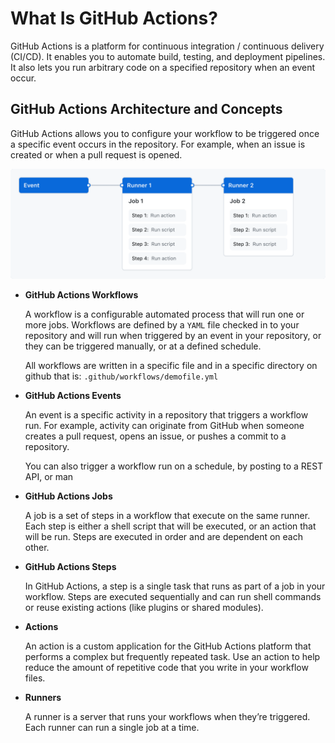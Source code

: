 # What Is GitHub Actions?

GitHub Actions is a platform for continuous integration / continuous delivery (CI/CD). It enables you to automate build, testing, and deployment pipelines. It also lets you run arbitrary code on a specified repository when an event occur.


## GitHub Actions Architecture and Concepts

GitHub Actions allows you to configure your workflow to be triggered once a specific event occurs in the repository. For example, when an issue is created or when a pull request is opened. 

![ Github Actions](../resources/images/GitHub-Actions-workflow-structure.webp)

- **GitHub Actions Workflows**

    A workflow is a configurable automated process that will run one or more jobs. Workflows are defined by a `YAML` file checked in to your repository and will run when triggered by an event in your repository, or they can be triggered manually, or at a defined schedule.

    All workflows are written in a specific file and in a specific directory on github that is: `.github/workflows/demofile.yml`


- **GitHub Actions Events**

    An event is a specific activity in a repository that triggers a workflow run. For example, activity can originate from GitHub when someone creates a pull request, opens an issue, or pushes a commit to a repository. 
    
    You can also trigger a workflow run on a schedule, by posting to a REST API, or man


- **GitHub Actions Jobs**

    A job is a set of steps in a workflow that execute on the same runner. Each step is either a shell script that will be executed, or an action that will be run. Steps are executed in order and are dependent on each other.


- **GitHub Actions Steps**

    In GitHub Actions, a step is a single task that runs as part of a job in your workflow. Steps are executed sequentially and can run shell commands or reuse existing actions (like plugins or shared modules).

- **Actions**

    An action is a custom application for the GitHub Actions platform that performs a complex but frequently repeated task. Use an action to help reduce the amount of repetitive code that you write in your workflow files.

- **Runners**

    A runner is a server that runs your workflows when they’re triggered. Each runner can run a single job at a time. 